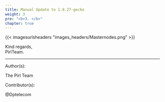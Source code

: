 ```yaml
---
title: Manual Update to 1.8.27-gecko
weight: 3
pre: "<b>3. </b>"
chapter: true
---
```


{{< imagesurlsheaders "images_headers/Masternodes.png" >}}

Kind regards,  
PirlTeam.  

---
Author(s):

The Pirl Team

Contributor(s):

@Dptelecom
